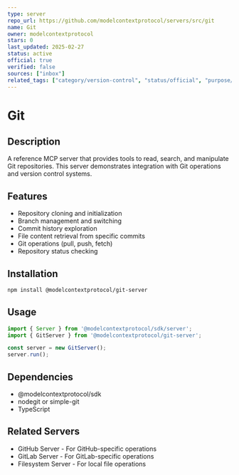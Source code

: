 ```yaml
---
type: server
repo_url: https://github.com/modelcontextprotocol/servers/src/git
name: Git
owner: modelcontextprotocol
stars: 0
last_updated: 2025-02-27
status: active
official: true
verified: false
sources: ["inbox"]
related_tags: ["category/version-control", "status/official", "purpose/development", "tech/typescript"]
---
```


# Git

## Description

A reference MCP server that provides tools to read, search, and manipulate Git repositories. This server demonstrates integration with Git operations and version control systems.

## Features

- Repository cloning and initialization
- Branch management and switching
- Commit history exploration
- File content retrieval from specific commits
- Git operations (pull, push, fetch)
- Repository status checking

## Installation

```bash
npm install @modelcontextprotocol/git-server
```

## Usage

```javascript
import { Server } from '@modelcontextprotocol/sdk/server';
import { GitServer } from '@modelcontextprotocol/git-server';

const server = new GitServer();
server.run();
```

## Dependencies

- @modelcontextprotocol/sdk
- nodegit or simple-git
- TypeScript

## Related Servers

- GitHub Server - For GitHub-specific operations
- GitLab Server - For GitLab-specific operations
- Filesystem Server - For local file operations